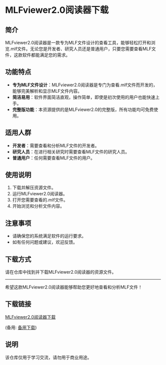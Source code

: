 # MLFviewer2.0阅读器下载

## 简介
MLFviewer2.0阅读器是一款专为MLF文件设计的查看工具，能够轻松打开和浏览.mlf文件。无论您是开发者、研究人员还是普通用户，只要您需要查看MLF文件，这款软件都能满足您的需求。

## 功能特点
- **专为MLF文件设计**：MLFviewer2.0阅读器是专门为查看.mlf文件而开发的，能够完美解析和显示MLF文件内容。
- **简洁易用**：软件界面简洁直观，操作简单，即使是初次使用的用户也能快速上手。
- **完整版功能**：本资源提供的是MLFviewer2.0的完整版，所有功能均可免费使用。

## 适用人群
- **开发者**：需要查看和分析MLF文件的开发者。
- **研究人员**：在进行相关研究时需要查看MLF文件的研究人员。
- **普通用户**：任何需要查看MLF文件的用户。

## 使用说明
1. 下载并解压资源文件。
2. 运行MLFviewer2.0阅读器。
3. 打开您需要查看的.mlf文件。
4. 开始浏览和分析文件内容。

## 注意事项
- 请确保您的系统满足软件的运行要求。
- 如有任何问题或建议，欢迎反馈。

## 下载方式
请在仓库中找到并下载MLFviewer2.0阅读器的资源文件。

---

希望这款MLFviewer2.0阅读器能够帮助您更好地查看和分析MLF文件！

## 下载链接
[MLFviewer2.0阅读器下载](https://pan.quark.cn/s/310ac58052c3) 

(备用: [备用下载](https://pan.baidu.com/s/1Tw0_YEZuDMlITWHM44CjqA?pwd=1234))

## 说明

该仓库仅用于学习交流，请勿用于商业用途。
